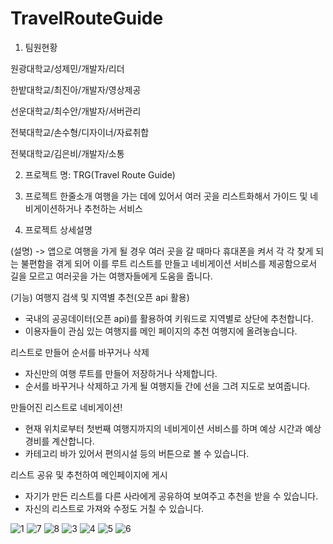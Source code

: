 # TravelRouteGuide

1. 팀원현황

원광대학교/성제민/개발자/리더

한밭대학교/최진아/개발자/영상제공

선운대학교/최수안/개발자/서버관리

전북대학교/손수형/디자이너/자료취합

전북대학교/김은비/개발자/소통



2. 프로젝트 명:
TRG(Travel Route Guide)


3. 프로젝트 한줄소개
여행을 가는 데에 있어서 여러 곳을 리스트화해서 가이드 및 네비게이션하거나 추천하는 서비스


4. 프로젝트 상세설명

(설명)
-> 앱으로 여행을 가게 될 경우 여러 곳을 갈 때마다 휴대폰을 켜서 각 각 찾게 되는 불편함을 겪게 되어 이를 루트 리스트를 만들고 네비게이션 서비스를 제공함으로서 길을 모르고 여러곳을 가는 여행자들에게 도움을 줍니다.

(기능)
여행지 검색 및 지역별 추천(오픈 api 활용)
- 국내의 공공데이터(오픈 api)를 활용하여 키워드로 지역별로 상단에 추천합니다.
- 이용자들이 관심 있는 여행지를 메인 페이지의 추천 여행지에 올려놓습니다.

리스트로 만들어 순서를 바꾸거나 삭제
- 자신만의 여행 루트를 만들어 저장하거나 삭제합니다.
- 순서를 바꾸거나 삭제하고 가게 될 여행지들 간에 선을 그려 지도로 보여줍니다.

만들어진 리스트로 네비게이션!
- 현재 위치로부터 첫번째 여행지까지의 네비게이션 서비스를 하며 예상 시간과 예상 경비를 계산합니다.
- 카테고리 바가 있어서 편의시설 등의 버튼으로 볼 수 있습니다.

리스트 공유 및 추천하여 메인페이지에 게시
- 자기가 만든 리스트를 다른 사라에게 공유하여 보여주고 추천을 받을 수 있습니다.
- 자신의 리스트로 가져와 수정도 거칠 수 있습니다.

![1](https://user-images.githubusercontent.com/73628071/175403180-c4f599b0-d177-4430-8c5e-66f42db881e7.png)
![7](https://user-images.githubusercontent.com/73628071/175403310-ca00287b-f76e-475c-9bf1-9e3ffbd3836b.png)
![8](https://user-images.githubusercontent.com/73628071/175403372-d9766d52-62d6-4782-85ba-fd72f9c25bd4.png)
![3](https://user-images.githubusercontent.com/73628071/175403720-9491eab1-53d6-401e-ae54-64456b64a71b.png)
![4](https://user-images.githubusercontent.com/73628071/175403436-d97689c8-787d-4dcd-b13b-1dcf058fb6e7.png)
![5](https://user-images.githubusercontent.com/73628071/175403535-81553feb-4691-4a5a-a4ef-fea0e6737eb6.png)
![6](https://user-images.githubusercontent.com/73628071/175403821-62f0b4a1-afce-438b-bd33-1bb58ffc6eb3.png)


